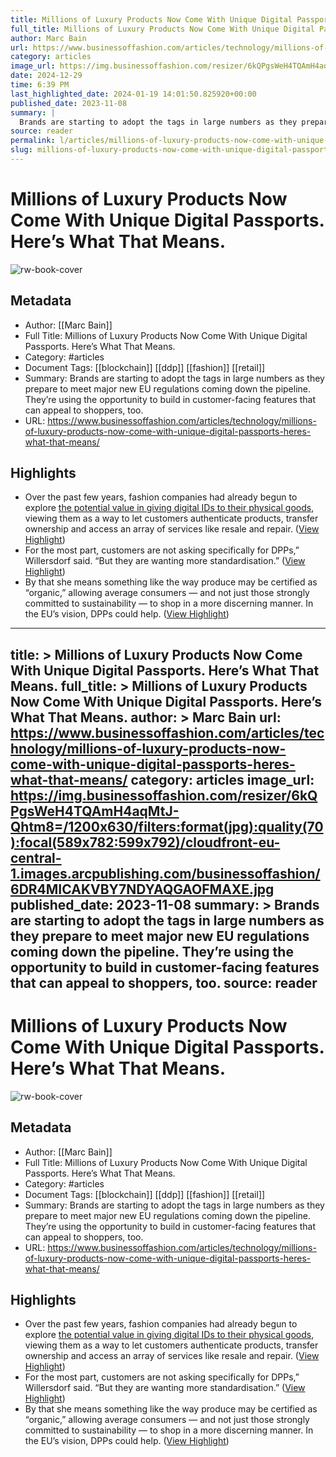 ```yaml
---
title: Millions of Luxury Products Now Come With Unique Digital Passports. Here’s What That Means.
full_title: Millions of Luxury Products Now Come With Unique Digital Passports. Here’s What That Means.
author: Marc Bain
url: https://www.businessoffashion.com/articles/technology/millions-of-luxury-products-now-come-with-unique-digital-passports-heres-what-that-means/
category: articles
image_url: https://img.businessoffashion.com/resizer/6kQPgsWeH4TQAmH4aqMtJ-Qhtm8=/1200x630/filters:format(jpg):quality(70):focal(589x782:599x792)/cloudfront-eu-central-1.images.arcpublishing.com/businessoffashion/6DR4MICAKVBY7NDYAQGAOFMAXE.jpg
date: 2024-12-29
time: 6:39 PM
last_highlighted_date: 2024-01-19 14:01:50.825920+00:00
published_date: 2023-11-08
summary: |
  Brands are starting to adopt the tags in large numbers as they prepare to meet major new EU regulations coming down the pipeline. They’re using the opportunity to build in customer-facing features that can appeal to shoppers, too.
source: reader
permalink: l/articles/millions-of-luxury-products-now-come-with-unique-digital-passports-here-s-what-that-means
slug: millions-of-luxury-products-now-come-with-unique-digital-passports-here-s-what-that-means
---
```

# Millions of Luxury Products Now Come With Unique Digital Passports. Here’s What That Means.

![rw-book-cover](https://img.businessoffashion.com/resizer/6kQPgsWeH4TQAmH4aqMtJ-Qhtm8=/1200x630/filters:format(jpg):quality(70):focal(589x782:599x792)/cloudfront-eu-central-1.images.arcpublishing.com/businessoffashion/6DR4MICAKVBY7NDYAQGAOFMAXE.jpg)

## Metadata
- Author: [[Marc Bain]]
- Full Title: Millions of Luxury Products Now Come With Unique Digital Passports. Here’s What That Means.
- Category: #articles
- Document Tags: [[blockchain]] [[ddp]] [[fashion]] [[retail]] 
- Summary: Brands are starting to adopt the tags in large numbers as they prepare to meet major new EU regulations coming down the pipeline. They’re using the opportunity to build in customer-facing features that can appeal to shoppers, too.
- URL: https://www.businessoffashion.com/articles/technology/millions-of-luxury-products-now-come-with-unique-digital-passports-heres-what-that-means/

## Highlights
- Over the past few years, fashion companies had already begun to explore [the potential value in giving digital IDs to their physical goods](https://www.businessoffashion.com/articles/technology/the-opportunity-in-giving-every-fashion-item-a-digital-twin/), viewing them as a way to let customers authenticate products, transfer ownership and access an array of services like resale and repair. ([View Highlight](https://read.readwise.io/read/01hfxya2g5ke84rwq39n5ff2ew))
- For the most part, customers are not asking specifically for DPPs,” Willersdorf said. “But they are wanting more standardisation.” ([View Highlight](https://read.readwise.io/read/01hfxyegf14gev9yxjz16qnw3z))
- By that she means something like the way produce may be certified as “organic,” allowing average consumers — and not just those strongly committed to sustainability — to shop in a more discerning manner. In the EU’s vision, DPPs could help. ([View Highlight](https://read.readwise.io/read/01hmh0e9fcx93vn717rzxm2775))


---
title: >
  Millions of Luxury Products Now Come With Unique Digital Passports. Here’s What That Means.
full_title: >
  Millions of Luxury Products Now Come With Unique Digital Passports. Here’s What That Means.
author: >
  Marc Bain
url: https://www.businessoffashion.com/articles/technology/millions-of-luxury-products-now-come-with-unique-digital-passports-heres-what-that-means/
category: articles
image_url: https://img.businessoffashion.com/resizer/6kQPgsWeH4TQAmH4aqMtJ-Qhtm8=/1200x630/filters:format(jpg):quality(70):focal(589x782:599x792)/cloudfront-eu-central-1.images.arcpublishing.com/businessoffashion/6DR4MICAKVBY7NDYAQGAOFMAXE.jpg
published_date: 2023-11-08
summary: >
  Brands are starting to adopt the tags in large numbers as they prepare to meet major new EU regulations coming down the pipeline. They’re using the opportunity to build in customer-facing features that can appeal to shoppers, too.
source: reader
---
# Millions of Luxury Products Now Come With Unique Digital Passports. Here’s What That Means.

![rw-book-cover](https://img.businessoffashion.com/resizer/6kQPgsWeH4TQAmH4aqMtJ-Qhtm8=/1200x630/filters:format(jpg):quality(70):focal(589x782:599x792)/cloudfront-eu-central-1.images.arcpublishing.com/businessoffashion/6DR4MICAKVBY7NDYAQGAOFMAXE.jpg)

## Metadata
- Author: [[Marc Bain]]
- Full Title: Millions of Luxury Products Now Come With Unique Digital Passports. Here’s What That Means.
- Category: #articles
- Document Tags: [[blockchain]] [[ddp]] [[fashion]] [[retail]] 
- Summary: Brands are starting to adopt the tags in large numbers as they prepare to meet major new EU regulations coming down the pipeline. They’re using the opportunity to build in customer-facing features that can appeal to shoppers, too.
- URL: https://www.businessoffashion.com/articles/technology/millions-of-luxury-products-now-come-with-unique-digital-passports-heres-what-that-means/

## Highlights
- Over the past few years, fashion companies had already begun to explore [the potential value in giving digital IDs to their physical goods](https://www.businessoffashion.com/articles/technology/the-opportunity-in-giving-every-fashion-item-a-digital-twin/), viewing them as a way to let customers authenticate products, transfer ownership and access an array of services like resale and repair. ([View Highlight](https://read.readwise.io/read/01hfxya2g5ke84rwq39n5ff2ew))
- For the most part, customers are not asking specifically for DPPs,” Willersdorf said. “But they are wanting more standardisation.” ([View Highlight](https://read.readwise.io/read/01hfxyegf14gev9yxjz16qnw3z))
- By that she means something like the way produce may be certified as “organic,” allowing average consumers — and not just those strongly committed to sustainability — to shop in a more discerning manner. In the EU’s vision, DPPs could help. ([View Highlight](https://read.readwise.io/read/01hmh0e9fcx93vn717rzxm2775))


